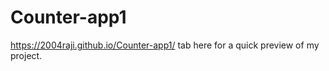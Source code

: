 # Counter-app1
https://2004raji.github.io/Counter-app1/ tab here for a quick preview of my project.
